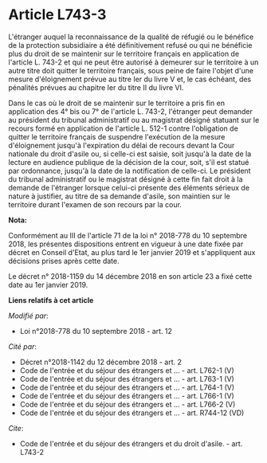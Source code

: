 # Article L743-3

L'étranger auquel la reconnaissance de la qualité de réfugié ou le bénéfice de la protection subsidiaire a été définitivement
refusé ou qui ne bénéficie plus du droit de se maintenir sur le territoire français en application de l'article L. 743-2 et
qui ne peut être autorisé à demeurer sur le territoire à un autre titre doit quitter le territoire français, sous peine de
faire l'objet d'une mesure d'éloignement prévue au titre Ier du livre V et, le cas échéant, des pénalités prévues au chapitre
Ier du titre II du livre VI.

Dans le cas où le droit de se maintenir sur le territoire a pris fin en application des 4° bis ou 7° de l'article L. 743-2,
l'étranger peut demander au président du tribunal administratif ou au magistrat désigné statuant sur le recours formé en
application de l'article L. 512-1 contre l'obligation de quitter le territoire français de suspendre l'exécution de la mesure
d'éloignement jusqu'à l'expiration du délai de recours devant la Cour nationale du droit d'asile ou, si celle-ci est saisie,
soit jusqu'à la date de la lecture en audience publique de la décision de la cour, soit, s'il est statué par ordonnance,
jusqu'à la date de la notification de celle-ci. Le président du tribunal administratif ou le magistrat désigné à cette fin
fait droit à la demande de l'étranger lorsque celui-ci présente des éléments sérieux de nature à justifier, au titre de sa
demande d'asile, son maintien sur le territoire durant l'examen de son recours par la cour.

**Nota:**

Conformément au III de l'article 71 de la loi n° 2018-778 du 10 septembre 2018, les présentes dispositions entrent en vigueur
à une date fixée par décret en Conseil d'Etat, au plus tard le 1er janvier 2019 et s'appliquent aux décisions prises après
cette date.

Le décret n° 2018-1159 du 14 décembre 2018 en son article 23 a fixé cette date au 1er janvier 2019.

**Liens relatifs à cet article**

_Modifié par_:

  - Loi n°2018-778 du 10 septembre 2018 - art. 12

_Cité par_:

  - Décret n°2018-1142 du 12 décembre 2018 - art. 2
  - Code de l'entrée et du séjour des étrangers et ... - art. L762-1 (V)
  - Code de l'entrée et du séjour des étrangers et ... - art. L763-1 (V)
  - Code de l'entrée et du séjour des étrangers et ... - art. L764-1 (V)
  - Code de l'entrée et du séjour des étrangers et ... - art. L766-1 (V)
  - Code de l'entrée et du séjour des étrangers et ... - art. L766-2 (V)
  - Code de l'entrée et du séjour des étrangers et ... - art. R744-12 (VD)

_Cite_:

  - Code de l'entrée et du séjour des étrangers et du droit d'asile. - art. L743-2
